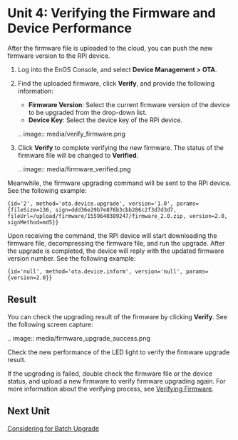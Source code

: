 # Unit 4: Verifying the Firmware and Device Performance

After the firmware file is uploaded to the cloud, you can push the new firmware version to the RPi device.

1. Log into the EnOS Console, and select **Device Management > OTA**.

2. Find the uploaded firmware, click **Verify**, and provide the following information:

   - **Firmware Version**: Select the current firmware version of the device to be upgraded from the drop-down list.
   - **Device Key**: Select the device key of the RPi device.

   .. image:: media/verify_firmware.png

3. Click **Verify** to complete verifying the new firmware. The status of the firmware file will be changed to **Verified**.

   .. image:: media/firmware_verified.png

Meanwhile, the firmware upgrading command will be sent to the RPi device. See the following example:

```
{id='2', method='ota.device.upgrade', version='1.0', params={fileSize=136, sign=ddd36e29b7e876b3cbb286c2f3d7d3d7, fileUrl=/upload/firmware/1559640389247/firmware_2.0.zip, version=2.0, signMethod=md5}}
```

Upon receiving the command, the RPi device will start downloading the firmware file, decompressing the firmware file, and run the upgrade. After the upgrade is completed, the device will reply with the updated firmware version number. See the following example:

```
{id='null', method='ota.device.inform', version='null', params={version=2.0}}
```

## Result

You can check the upgrading result of the firmware by clicking **Verify**. See the following screen capture:

.. image:: media/firmware_upgrade_success.png

Check the new performance of the LED light to verify the firmware upgrade result.

If the upgrading is failed, double check the firmware file or the device status, and upload a new firmware to verify firmware upgrading again. For more information about the verifying process, see [Verifying Firmware](/docs/device-connection/en/latest/howto/ota/verifying_firmware.html). 

## Next Unit

[Considering for Batch Upgrade](considering_batch_upgrade)

<!-- end -->